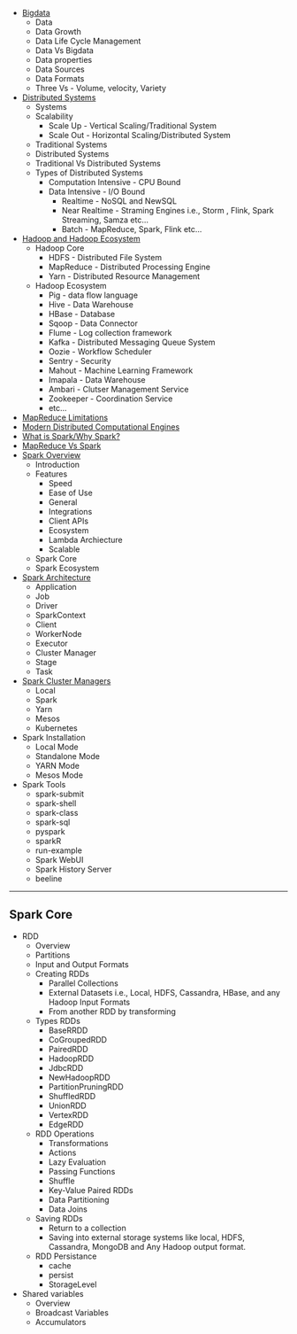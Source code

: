 * [Bigdata](https://github.com/malli3131/Spark_Tutorial/blob/master/Spark_Index.md)
  * Data
  * Data Growth
  * Data Life Cycle Management
  * Data Vs Bigdata
  * Data properties
  * Data Sources
  * Data Formats
  * Three Vs - Volume, velocity, Variety
* [Distributed Systems](https://github.com/malli3131/Spark_Tutorial/blob/master/Spark_Index.md)
  * Systems
  * Scalability
    * Scale Up - Vertical Scaling/Traditional System
    * Scale Out - Horizontal Scaling/Distributed System
  * Traditional Systems
  * Distributed Systems
  * Traditional Vs Distributed Systems
  * Types of Distributed Systems
    * Computation Intensive - CPU Bound
    * Data Intensive - I/O Bound
      * Realtime - NoSQL and NewSQL
      * Near Realtime - Straming Engines i.e., Storm , Flink, Spark Streaming, Samza etc...
      * Batch - MapReduce, Spark, Flink etc...
* [Hadoop and Hadoop Ecosystem](https://github.com/malli3131/Spark_Tutorial/blob/master/Spark_Index.md)
  * Hadoop Core
    * HDFS - Distributed File System
    * MapReduce - Distributed Processing Engine
    * Yarn - Distributed Resource Management
  * Hadoop Ecosystem
    * Pig - data flow language
    * Hive - Data Warehouse
    * HBase - Database
    * Sqoop - Data Connector
    * Flume - Log collection framework
    * Kafka - Distributed Messaging Queue System
    * Oozie - Workflow Scheduler
    * Sentry - Security
    * Mahout - Machine Learning Framework
    * Imapala - Data Warehouse
    * Ambari - Clutser Management Service
    * Zookeeper - Coordination Service
    * etc...
* [MapReduce Limitations](https://github.com/malli3131/Spark_Tutorial/blob/master/Spark/Core/MapReduce_Limitations.md)
* [Modern Distributed Computational Engines](https://github.com/malli3131/Spark_Tutorial/blob/master/Spark_Index.md)
* [What is Spark/Why Spark?](https://github.com/malli3131/Spark_Tutorial/blob/master/Spark_Index.md)
* [MapReduce Vs Spark](https://github.com/malli3131/Spark_Tutorial/blob/master/Spark/Core/MapReduce_Spark.md)
* [Spark Overview](https://github.com/malli3131/Spark_Tutorial/blob/master/Spark_Index.md)
  * Introduction
  * Features
    * Speed
    * Ease of Use
    * General
    * Integrations
    * Client APIs
    * Ecosystem
    * Lambda Archiecture
    * Scalable
  * Spark Core
  * Spark Ecosystem
* [Spark Architecture](https://github.com/malli3131/Spark_Tutorial/blob/master/Spark/Core/Spark_Architecture.md)
  * Application
  * Job
  * Driver
  * SparkContext
  * Client
  * WorkerNode
  * Executor
  * Cluster Manager
  * Stage
  * Task
* [Spark Cluster Managers](https://github.com/malli3131/Spark_Tutorial/blob/master/Spark/Core/Cluster_Managers.md)
  * Local
  * Spark
  * Yarn
  * Mesos
  * Kubernetes
* Spark Installation
  * Local Mode
  * Standalone Mode
  * YARN Mode
  * Mesos Mode
* Spark Tools
  * spark-submit
  * spark-shell
  * spark-class
  * spark-sql
  * pyspark
  * sparkR
  * run-example
  * Spark WebUI
  * Spark History Server
  * beeline
*********************************************
## Spark Core
* RDD
  * Overview
  * Partitions
  * Input and Output Formats
  * Creating RDDs
    * Parallel Collections
    * External Datasets i.e., Local, HDFS, Cassandra, HBase, and any Hadoop Input Formats
    * From another RDD by transforming
  * Types RDDs
    * BaseRRDD
    * CoGroupedRDD
    * PairedRDD
    * HadoopRDD
    * JdbcRDD
    * NewHadoopRDD
    * PartitionPruningRDD
    * ShuffledRDD
    * UnionRDD
    * VertexRDD
    * EdgeRDD
  * RDD Operations
    * Transformations
    * Actions
    * Lazy Evaluation
    * Passing Functions
    * Shuffle
    * Key-Value Paired RDDs
    * Data Partitioning
    * Data Joins
  * Saving RDDs
    * Return to a collection
    * Saving into external storage systems like local, HDFS, Cassandra, MongoDB and Any Hadoop output format.
  * RDD Persistance
    * cache
    * persist
    * StorageLevel
* Shared variables
  * Overview
  * Broadcast Variables
  * Accumulators
